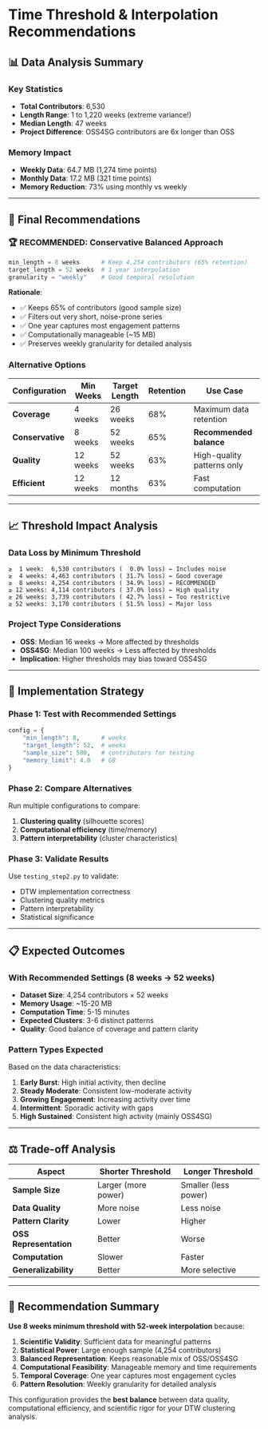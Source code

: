 # Time Threshold & Interpolation Recommendations

## 📊 **Data Analysis Summary**

### **Key Statistics**
- **Total Contributors**: 6,530
- **Length Range**: 1 to 1,220 weeks (extreme variance!)
- **Median Length**: 47 weeks
- **Project Difference**: OSS4SG contributors are 6x longer than OSS

### **Memory Impact**
- **Weekly Data**: 64.7 MB (1,274 time points)
- **Monthly Data**: 17.2 MB (321 time points) 
- **Memory Reduction**: 73% using monthly vs weekly

---

## 🎯 **Final Recommendations**

### **🏆 RECOMMENDED: Conservative Balanced Approach**
```python
min_length = 8 weeks      # Keep 4,254 contributors (65% retention)
target_length = 52 weeks  # 1 year interpolation
granularity = "weekly"    # Good temporal resolution
```

**Rationale**:
- ✅ Keeps 65% of contributors (good sample size)
- ✅ Filters out very short, noise-prone series
- ✅ One year captures most engagement patterns
- ✅ Computationally manageable (~15 MB)
- ✅ Preserves weekly granularity for detailed analysis

### **Alternative Options**

| Configuration | Min Weeks | Target Length | Retention | Use Case |
|---------------|-----------|---------------|-----------|----------|
| **Coverage** | 4 weeks | 26 weeks | 68% | Maximum data retention |
| **Conservative** | 8 weeks | 52 weeks | 65% | **Recommended balance** |
| **Quality** | 12 weeks | 52 weeks | 63% | High-quality patterns only |
| **Efficient** | 12 weeks | 12 months | 63% | Fast computation |

---

## 📈 **Threshold Impact Analysis**

### **Data Loss by Minimum Threshold**
```
≥  1 week:  6,530 contributors (  0.0% loss) ← Includes noise
≥  4 weeks: 4,463 contributors ( 31.7% loss) ← Good coverage  
≥  8 weeks: 4,254 contributors ( 34.9% loss) ← RECOMMENDED
≥ 12 weeks: 4,114 contributors ( 37.0% loss) ← High quality
≥ 26 weeks: 3,739 contributors ( 42.7% loss) ← Too restrictive
≥ 52 weeks: 3,170 contributors ( 51.5% loss) ← Major loss
```

### **Project Type Considerations**
- **OSS**: Median 16 weeks → More affected by thresholds
- **OSS4SG**: Median 100 weeks → Less affected by thresholds
- **Implication**: Higher thresholds may bias toward OSS4SG

---

## 🔧 **Implementation Strategy**

### **Phase 1: Test with Recommended Settings**
```python
config = {
    "min_length": 8,      # weeks
    "target_length": 52,  # weeks  
    "sample_size": 500,   # contributors for testing
    "memory_limit": 4.0   # GB
}
```

### **Phase 2: Compare Alternatives**
Run multiple configurations to compare:
1. **Clustering quality** (silhouette scores)
2. **Computational efficiency** (time/memory)
3. **Pattern interpretability** (cluster characteristics)

### **Phase 3: Validate Results**
Use `testing_step2.py` to validate:
- DTW implementation correctness
- Clustering quality metrics
- Pattern interpretability
- Statistical significance

---

## 📋 **Expected Outcomes**

### **With Recommended Settings (8 weeks → 52 weeks)**
- **Dataset Size**: 4,254 contributors × 52 weeks
- **Memory Usage**: ~15-20 MB
- **Computation Time**: 5-15 minutes
- **Expected Clusters**: 3-6 distinct patterns
- **Quality**: Good balance of coverage and pattern clarity

### **Pattern Types Expected**
Based on the data characteristics:
1. **Early Burst**: High initial activity, then decline
2. **Steady Moderate**: Consistent low-moderate activity  
3. **Growing Engagement**: Increasing activity over time
4. **Intermittent**: Sporadic activity with gaps
5. **High Sustained**: Consistent high activity (mainly OSS4SG)

---

## ⚖️ **Trade-off Analysis**

| Aspect | Shorter Threshold | Longer Threshold |
|--------|-------------------|------------------|
| **Sample Size** | Larger (more power) | Smaller (less power) |
| **Data Quality** | More noise | Less noise |
| **Pattern Clarity** | Lower | Higher |
| **OSS Representation** | Better | Worse |
| **Computation** | Slower | Faster |
| **Generalizability** | Better | More selective |

---

## 📝 **Recommendation Summary**

**Use 8 weeks minimum threshold with 52-week interpolation** because:

1. **Scientific Validity**: Sufficient data for meaningful patterns
2. **Statistical Power**: Large enough sample (4,254 contributors)
3. **Balanced Representation**: Keeps reasonable mix of OSS/OSS4SG
4. **Computational Feasibility**: Manageable memory and time requirements
5. **Temporal Coverage**: One year captures most engagement cycles
6. **Pattern Resolution**: Weekly granularity for detailed analysis

This configuration provides the **best balance** between data quality, computational efficiency, and scientific rigor for your DTW clustering analysis.
